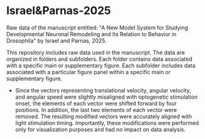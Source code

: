 # Israel&Parnas-2025
Raw data of the manuscript entitled: "A New Model System for Studying Developmental Neuronal Remodeling and Its Relation to Behavior in Drosophila" by Israel and Parnas, 2025.

This repository includes raw data used in the manuscript. 
The data are organized in folders and subfolders. 
Each folder contains data associated with a specific main or supplementary figure. 
Each subfolder includes data associated with a particular figure panel within a specific main or supplementary figure. 

* Since the vectors representing translational velocity, angular velocity, and angular speed were slightly misaligned with optogenetic stimulation onset, the elements of each vector were shifted forward by four positions. In addition, the last two elements of each vector were removed. The resulting modified vectors were accurately aligned with light stimulation timing. Importantly, these modifications were performed only for visualization purposes and had no impact on data analysis.       
